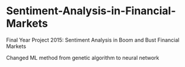 # Sentiment-Analysis-in-Financial-Markets
Final Year Project 2015: Sentiment Analysis in Boom and Bust Financial Markets

Changed ML method from genetic algorithm to neural network
